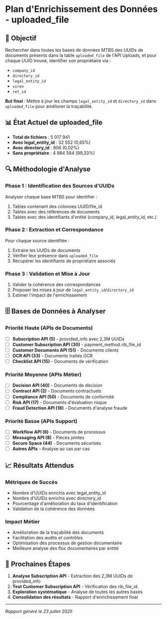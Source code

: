 # Plan d'Enrichissement des Données - uploaded_file

## 🎯 Objectif

Rechercher dans toutes les bases de données MTBS des UUIDs de documents présents dans la table `uploaded_file` de l'API Uploads, et pour chaque UUID trouvé, identifier son propriétaire via :
- `company_id`
- `directory_id` 
- `legal_entity_id`
- `siren`
- `ret_id`

**But final** : Mettre à jour les champs `legal_entity_id` et `directory_id` dans `uploaded_file` pour améliorer la traçabilité.

## 📊 État Actuel de uploaded_file

- **Total de fichiers** : 5 017 941
- **Avec legal_entity_id** : 32 552 (0,65%)
- **Avec directory_id** : 806 (0,02%)
- **Sans propriétaire** : 4 984 584 (99,33%)

## 🔍 Méthodologie d'Analyse

### Phase 1 : Identification des Sources d'UUIDs
Analyser chaque base MTBS pour identifier :
1. Tables contenant des colonnes UUID/file_id
2. Tables avec des références de documents  
3. Tables avec des identifiants d'entité (company_id, legal_entity_id, etc.)

### Phase 2 : Extraction et Correspondance
Pour chaque source identifiée :
1. Extraire les UUIDs de documents
2. Vérifier leur présence dans `uploaded_file`
3. Récupérer les identifiants de propriétaire associés

### Phase 3 : Validation et Mise à Jour
1. Valider la cohérence des correspondances
2. Proposer les mises à jour de `legal_entity_id`/`directory_id`
3. Estimer l'impact de l'enrichissement

## 🗄️ Bases de Données à Analyser

### Priorité Haute (APIs de Documents)
- [ ] **Subscription API (5)** - provided_info avec 2,3M UUIDs
- [ ] **Customer Subscription API (30)** - payment_method.rib_file_id
- [ ] **Customer Documents API (51)** - Documents clients
- [ ] **OCR API (33)** - Documents traités OCR
- [ ] **Checklist API (15)** - Documents de vérification

### Priorité Moyenne (APIs Métier)
- [ ] **Decision API (40)** - Documents de décision
- [ ] **Contract API (2)** - Documents contractuels
- [ ] **Compliance API (50)** - Documents de conformité
- [ ] **Risk API (17)** - Documents d'évaluation risque
- [ ] **Fraud Detection API (18)** - Documents d'analyse fraude

### Priorité Basse (APIs Support)
- [ ] **Workflow API (6)** - Documents de processus
- [ ] **Messaging API (8)** - Pièces jointes
- [ ] **Secure Space (44)** - Documents sécurisés
- [ ] **Autres APIs** - Analyse au cas par cas

## 📈 Résultats Attendus

### Métriques de Succès
- Nombre d'UUIDs enrichis avec legal_entity_id
- Nombre d'UUIDs enrichis avec directory_id  
- Pourcentage d'amélioration du taux d'identification
- Validation de la cohérence des données

### Impact Métier
- Amélioration de la traçabilité des documents
- Facilitation des audits et contrôles
- Optimisation des processus de gestion documentaire
- Meilleure analyse des flux documentaires par entité

## 🚀 Prochaines Étapes

1. **Analyse Subscription API** - Extraction des 2,3M UUIDs de provided_info
2. **Test Customer Subscription API** - Vérification des rib_file_id  
3. **Exploration systématique** - Analyse de toutes les autres bases
4. **Consolidation des résultats** - Rapport d'enrichissement final

---
*Rapport généré le 23 juillet 2025*
